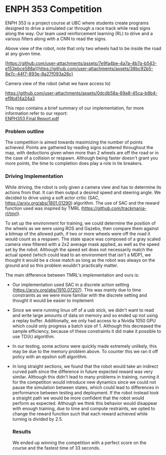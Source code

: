 # ENPH 353 Competition

ENPH 353 is a project course at UBC where students create programs
designed to drive a simulated car through a race track while read signs along the way. Our team used reinforcement learning (RL)
to drive and a various filters along with a CNN to read the signs.

Above view of the robot, note that only two wheels had to be inside the road at any given time. <br />

[https://github.com/user-attachments/assets/7e9fa4be-4a7a-4b7a-b543-e153ebce588a](https://github.com/user-attachments/assets/38bc92b5-8e7c-44f7-893e-8a27f093a26c)

Camera view of the robot (what we have access to) <br />

https://github.com/user-attachments/assets/0dcdb58a-69a8-45ca-b8b4-ef9bd14a24a3

This repo contains a brief summary of our implementation, for more information refer to our report: <br /> [ENPH353 Final Report.pdf](https://github.com/user-attachments/files/16322865/ENPH353.Final.Report.pdf)

### Problem outline

The competition is aimed towards maximizing the number of points achieved. Points are gathered by reading signs scattered throughout the map, with deductions given when more than 2 wheels are off the road or in the case of a collision or respawn. Although being faster doesn't grant you more points, the time to completion does play a role in tie breakers.

### Driving Implementation

While driving, the robot is only given a camera view and has to determine its actions from that. It can then output a desired speed and steering angle.
We decided to drive using a soft actor critic (SAC, https://arxiv.org/abs/1801.01290) algorithm. The use of SAC and the reward function used was inspired by TMRL (https://github.com/trackmania-rl/tmrl).

To set up the environment for training, we could determine the position of the wheels as we were using ROS and Gazebo, then compare them against a bitmap of the allowed path, if two or more wheels were off the road it would count as a respawn. The state space was composed of a gray scaled camera view filtered with a 2x2 average mask applied, as well as the speed set by the robot. Although the speed set does not necessarily match the actual speed (which could lead to an environment that isn't a MDP), we thought it would be a close match as long as the robot was always on the ground and so this problem wouldn't practically matter.

The main difference between TMRL's implementation and ours is:

* Our implementation used SAC in a discrete action setting (https://arxiv.org/abs/1910.07207). This was mainly due to time constraints as we were more familiar with the discrete setting and thought it would be easier to implement
* Since we were running linux off of a usb stick, we didn't want to read and write large amounts of data on memory and so ended up not using a replay buffer. Additionally, we only had access to a Nvidia 1050 GPU which could only progress a batch size of 1. Although this decreased the sample efficiency, because of these constraints it did make it possible to use TD($\lambda$) algorithm.
* In our testing, some actions were quickly made extremely unlikely, this may be due to the memory problem above. To counter this we ran it off policy with an epsilon soft algorithm.
* In long straight sections, we found that the robot would take an indirect curved path since the difference in future expected reward was very similar. Although this didn't lead to many problems in training, running it for the competition would introduce new dynamics since we could not pause the simulation between states, which could lead to differences in performance between testing and deployment. If the robot instead took a straight path we would be more confident that the robot would perform as expected. Although we think this behavior would disappear with enough training, due to time and compute restraints, we opted to change the reward function such that each reward achieved while turning is divided by 2.5.

  ### Results

  We ended up winning the competition with a perfect score on the course and the fastest time of 33 seconds.

